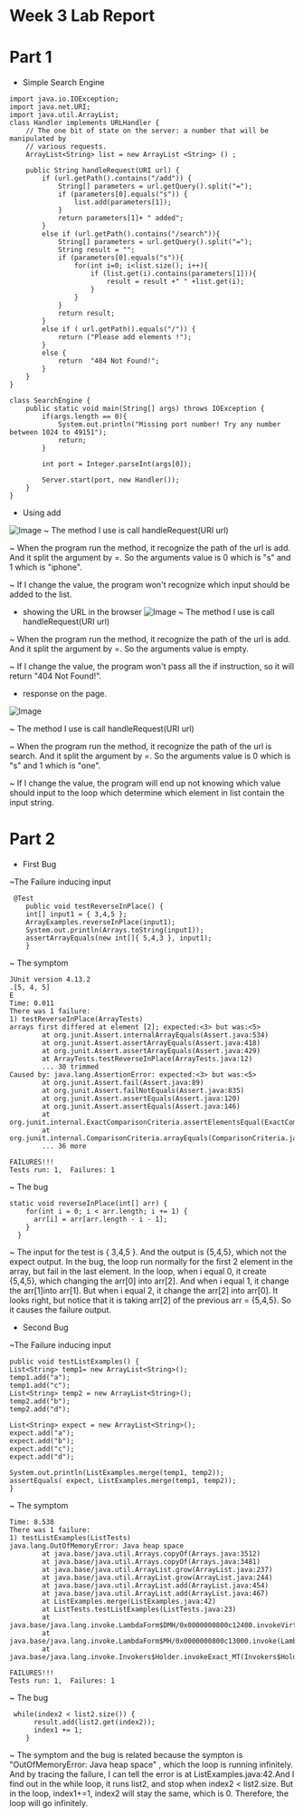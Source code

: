 # Week 3 Lab Report

# Part 1
- Simple Search Engine
```
import java.io.IOException;
import java.net.URI;
import java.util.ArrayList; 
class Handler implements URLHandler {
    // The one bit of state on the server: a number that will be manipulated by
    // various requests.
    ArrayList<String> list = new ArrayList <String> () ;

    public String handleRequest(URI url) {
        if (url.getPath().contains("/add")) {
            String[] parameters = url.getQuery().split("=");
            if (parameters[0].equals("s")) {
                list.add(parameters[1]);
            }
            return parameters[1]+ " added"; 
        }
        else if (url.getPath().contains("/search")){
            String[] parameters = url.getQuery().split("=");
            String result = ""; 
            if (parameters[0].equals("s")){
                for(int i=0; i<list.size(); i++){                   
                    if (list.get(i).contains(parameters[1])){
                        result = result +" " +list.get(i);
                    }
                }
            }
            return result;
        }
        else if ( url.getPath().equals("/")) {
            return ("Please add elements !"); 
        }
        else {
            return  "404 Not Found!"; 
        }
    }
}

class SearchEngine {
    public static void main(String[] args) throws IOException {
        if(args.length == 0){
            System.out.println("Missing port number! Try any number between 1024 to 49151");
            return;
        }

        int port = Integer.parseInt(args[0]);

        Server.start(port, new Handler());
    }
}
```
- Using add

![Image](https://matttam2002.github.io/cse15l-lab-reports/lab3_2.png)
~ The method I use is call handleRequest(URI url) 

~ When the program run the method, it recognize the path of the url is add. And it split the argument by =. So the arguments value is 0 which is "s" and 1 which is "iphone". 

~ If I change the value, the program won't recognize which input should be added to the list. 

- showing the URL in the browser 
![Image](https://matttam2002.github.io/cse15l-lab-reports/lab_3_1.png)
~ The method I use is call handleRequest(URI url) 

~ When the program run the method, it recognize the path of the url is add. And it split the argument by =. So the arguments value is empty. 

~ If I change the value, the program won't pass all the if instruction, so it will return "404 Not Found!". 


- response on the page.

![Image](https://matttam2002.github.io/cse15l-lab-reports/lab3_5.png)

~ The method I use is call handleRequest(URI url) 

~ When the program run the method, it recognize the path of the url is search. And it split the argument by =. So the arguments value is 0 which is "s" and 1 which is "one". 

~ If I change the value, the program will end up not knowing which value should input to the loop which determine which element in list contain the input string. 

# Part 2

- First Bug 

~The Failure inducing input
```
 @Test 
	public void testReverseInPlace() {
    int[] input1 = { 3,4,5 };
    ArrayExamples.reverseInPlace(input1);
    System.out.println(Arrays.toString(input1));
    assertArrayEquals(new int[]{ 5,4,3 }, input1);
	}
```

~ The symptom
```
JUnit version 4.13.2
.[5, 4, 5]
E
Time: 0.011
There was 1 failure:
1) testReverseInPlace(ArrayTests)
arrays first differed at element [2]; expected:<3> but was:<5>
        at org.junit.Assert.internalArrayEquals(Assert.java:534)
        at org.junit.Assert.assertArrayEquals(Assert.java:418)
        at org.junit.Assert.assertArrayEquals(Assert.java:429)
        at ArrayTests.testReverseInPlace(ArrayTests.java:12)
        ... 30 trimmed
Caused by: java.lang.AssertionError: expected:<3> but was:<5>
        at org.junit.Assert.fail(Assert.java:89)
        at org.junit.Assert.failNotEquals(Assert.java:835)
        at org.junit.Assert.assertEquals(Assert.java:120)
        at org.junit.Assert.assertEquals(Assert.java:146)
        at org.junit.internal.ExactComparisonCriteria.assertElementsEqual(ExactComparisonCriteria.java:8)
        at org.junit.internal.ComparisonCriteria.arrayEquals(ComparisonCriteria.java:76)
        ... 36 more

FAILURES!!!
Tests run: 1,  Failures: 1

```
~ The bug 
```
static void reverseInPlace(int[] arr) {
    for(int i = 0; i < arr.length; i += 1) {
      arr[i] = arr[arr.length - i - 1];
    }
  }
```
~ The input for the test is { 3,4,5 }. And the output is {5,4,5}, which not the expect output. In the bug, the loop run normally for the first 2 element in the array, but fail in the last element. In the loop, when i equal 0, it create {5,4,5}, which changing the arr[0] into 
arr[2]. And when i equal 1, it change the arr[1]into arr[1]. But when i equal 2, it change the arr[2] into arr[0]. It looks right, but notice that it is taking arr[2] of the previous arr = {5,4,5}. So it causes the failure output. 

- Second Bug 

~The Failure inducing input
```@Test
public void testListExamples() {
List<String> temp1= new ArrayList<String>(); 
temp1.add("a");
temp1.add("c");
List<String> temp2 = new ArrayList<String>(); 
temp2.add("b");
temp2.add("d");

List<String> expect = new ArrayList<String>(); 
expect.add("a");
expect.add("b");
expect.add("c");
expect.add("d");

System.out.println(ListExamples.merge(temp1, temp2));
assertEquals( expect, ListExamples.merge(temp1, temp2));
}
```
~ The symptom
```
Time: 8.538
There was 1 failure:
1) testListExamples(ListTests)
java.lang.OutOfMemoryError: Java heap space
        at java.base/java.util.Arrays.copyOf(Arrays.java:3512)
        at java.base/java.util.Arrays.copyOf(Arrays.java:3481)
        at java.base/java.util.ArrayList.grow(ArrayList.java:237)
        at java.base/java.util.ArrayList.grow(ArrayList.java:244)
        at java.base/java.util.ArrayList.add(ArrayList.java:454)
        at java.base/java.util.ArrayList.add(ArrayList.java:467)
        at ListExamples.merge(ListExamples.java:42)
        at ListTests.testListExamples(ListTests.java:23)
        at java.base/java.lang.invoke.LambdaForm$DMH/0x0000000800c12400.invokeVirtual(LambdaForm$DMH)
        at java.base/java.lang.invoke.LambdaForm$MH/0x0000000800c13000.invoke(LambdaForm$MH)
        at java.base/java.lang.invoke.Invokers$Holder.invokeExact_MT(Invokers$Holder)

FAILURES!!!
Tests run: 1,  Failures: 1
```
~ The bug 
```
 while(index2 < list2.size()) {
      result.add(list2.get(index2));
      index1 += 1;
    }
```
~ The symptom and the bug is related because the sympton is "OutOfMemoryError: Java heap space" , which the loop is running infinitely. And by tracing the failure, I can tell the error is at ListExamples.java:42.And I find out in the while loop, it runs list2, and stop when index2 < list2.size. But in the loop, index1+=1, index2 will stay the same, which is 0. Therefore, the loop will go infinitely. 



